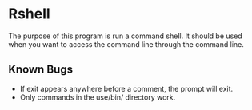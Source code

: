 Rshell
====================================================
The purpose of this program is run a command shell. It should be used when you want to access the command line through the command line.

Known Bugs
---------------------
* If exit appears anywhere before a comment, the prompt will exit.
* Only commands in the use/bin/ directory work.

